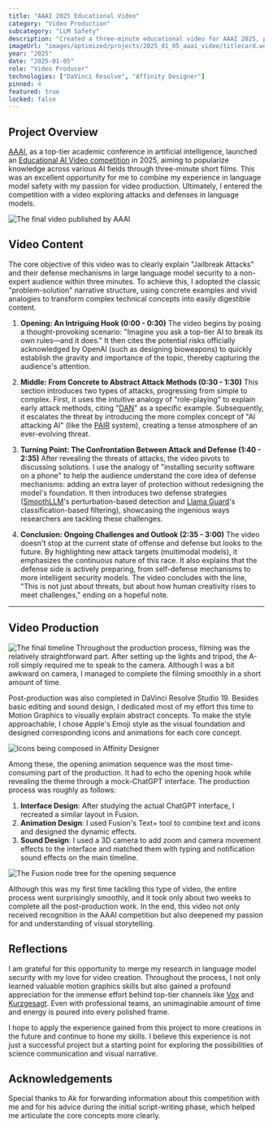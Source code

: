 ```yaml
---
title: "AAAI 2025 Educational Video"
category: "Video Production"
subcategory: "LLM Safety"
description: "Created a three-minute educational video for AAAI 2025, providing an accessible introduction to attacks and defenses in the field of large language model security."
imageUrl: "images/optimized/projects/2025_01_05_aaai_video/titlecard.webp"
year: "2025"
date: "2025-01-05"
role: "Video Producer"
technologies: ["DaVinci Resolve", "Affinity Designer"]
pinned: 4
featured: true
locked: false
---
```


## Project Overview
[AAAI](https://aaai.org), as a top-tier academic conference in artificial intelligence, launched an [Educational AI Video competition](https://aaai.org/about-aaai/aaai-awards/aaai-educational-ai-videos/) in 2025, aiming to popularize knowledge across various AI fields through three-minute short films. This was an excellent opportunity for me to combine my experience in language model safety with my passion for video production. Ultimately, I entered the competition with a video exploring attacks and defenses in language models.

![The final video published by AAAI](https://www.youtube.com/watch?v=eSuEhZpHesU&t=2s&pp=ygUZYWFhaSBlZHVjYXRpb25hbCBhaSB2aWRlbw%3D%3D)

## Video Content
The core objective of this video was to clearly explain "Jailbreak Attacks" and their defense mechanisms in large language model security to a non-expert audience within three minutes. To achieve this, I adopted the classic "problem-solution" narrative structure, using concrete examples and vivid analogies to transform complex technical concepts into easily digestible content.

1.  **Opening: An Intriguing Hook (0:00 - 0:30)**
    The video begins by posing a thought-provoking scenario: "Imagine you ask a top-tier AI to break its own rules—and it does." It then cites the potential risks officially acknowledged by OpenAI (such as designing bioweapons) to quickly establish the gravity and importance of the topic, thereby capturing the audience's attention.

2.  **Middle: From Concrete to Abstract Attack Methods (0:30 - 1:30)**
    This section introduces two types of attacks, progressing from simple to complex. First, it uses the intuitive analogy of "role-playing" to explain early attack methods, citing "[DAN](https://www.reddit.com/r/ChatGPTPromptGenius/comments/106azp6/dan_do_anything_now/)" as a specific example. Subsequently, it escalates the threat by introducing the more complex concept of "AI attacking AI" (like the [PAIR](https://arxiv.org/abs/2310.08419) system), creating a tense atmosphere of an ever-evolving threat.

3.  **Turning Point: The Confrontation Between Attack and Defense (1:40 - 2:35)**
    After revealing the threats of attacks, the video pivots to discussing solutions. I use the analogy of "installing security software on a phone" to help the audience understand the core idea of defense mechanisms: adding an extra layer of protection without redesigning the model's foundation. It then introduces two defense strategies ([SmoothLLM](https://arxiv.org/abs/2310.03684)'s perturbation-based detection and [Llama Guard](https://arxiv.org/abs/2312.06674)'s classification-based filtering), showcasing the ingenious ways researchers are tackling these challenges.

4.  **Conclusion: Ongoing Challenges and Outlook (2:35 - 3:00)**
    The video doesn't stop at the current state of offense and defense but looks to the future. By highlighting new attack targets (multimodal models), it emphasizes the continuous nature of this race. It also explains that the defense side is actively preparing, from self-defense mechanisms to more intelligent security models. The video concludes with the line, "This is not just about threats, but about how human creativity rises to meet challenges," ending on a hopeful note.

---

## Video Production
![The final timeline](images/optimized/projects/2025_01_05_aaai_video/full_timeline.webp)
Throughout the production process, filming was the relatively straightforward part. After setting up the lights and tripod, the A-roll simply required me to speak to the camera. Although I was a bit awkward on camera, I managed to complete the filming smoothly in a short amount of time.

Post-production was also completed in DaVinci Resolve Studio 19. Besides basic editing and sound design, I dedicated most of my effort this time to Motion Graphics to visually explain abstract concepts. To make the style approachable, I chose Apple's Emoji style as the visual foundation and designed corresponding icons and animations for each core concept.

![Icons being composed in Affinity Designer](images/optimized/projects/2025_01_05_aaai_video/element_design.webp)

Among these, the opening animation sequence was the most time-consuming part of the production. It had to echo the opening hook while revealing the theme through a mock-ChatGPT interface. The production process was roughly as follows:
1.  **Interface Design**: After studying the actual ChatGPT interface, I recreated a similar layout in Fusion.
2.  **Animation Design**: I used Fusion's Text+ tool to combine text and icons and designed the dynamic effects.
3.  **Sound Design**: I used a 3D camera to add zoom and camera movement effects to the interface and matched them with typing and notification sound effects on the main timeline.

![The Fusion node tree for the opening sequence](images/optimized/projects/2025_01_05_aaai_video/opening_seq_comp.webp)

Although this was my first time tackling this type of video, the entire process went surprisingly smoothly, and it took only about two weeks to complete all the post-production work. In the end, this video not only received recognition in the AAAI competition but also deepened my passion for and understanding of visual storytelling.

## Reflections
I am grateful for this opportunity to merge my research in language model security with my love for video creation. Throughout the process, I not only learned valuable motion graphics skills but also gained a profound appreciation for the immense effort behind top-tier channels like [Vox](https://www.youtube.com/@Vox) and [Kurzgesagt](https://www.youtube.com/@kurzgesagt). Even with professional teams, an unimaginable amount of time and energy is poured into every polished frame.

I hope to apply the experience gained from this project to more creations in the future and continue to hone my skills. I believe this experience is not just a successful project but a starting point for exploring the possibilities of science communication and visual narrative.

## Acknowledgements
Special thanks to Ak for forwarding information about this competition with me and for his advice during the initial script-writing phase, which helped me articulate the core concepts more clearly.
